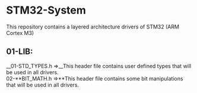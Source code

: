 # STM32-System
This repository contains a layered architecture drivers of STM32 (ARM Cortex M3) 

## 01-LIB:
<p>__01-STD_TYPES.h =>__This header file contains user defined types that will be used in all drivers.<br>
02-**BIT_MATH.h     =>**This header file contains some bit manipulations that will be used in all drivers.</p>
